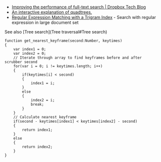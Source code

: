 - [Improving the performance of full-text search | Dropbox Tech Blog](https://blogs.dropbox.com/tech/2016/09/improving-the-performance-of-full-text-search/)
- [An interactive explanation of quadtrees.](http://jimkang.com/quadtreevis/)
- [Regular Expression Matching with a Trigram Index](https://swtch.com/~rsc/regexp/regexp4.html) - Search with regular expression in large document set

See also [Tree search](Tree traversal#Tree search)
 
	function get_nearest_keyframe(second:Number, keytimes)
	{
		var index1 = 0;
		var index2 = 0;
		// Iterate through array to find keyframes before and after scrubber second
		for(var i = 0; i != keytimes.length; i++)
		{
			if(keytimes[i] < second)
			{
				index1 = i;
			}
			else
			{
				index2 = i;
				break;
			}
		}
		// Calculate nearest keyframe
		if(second - keytimes[index1] < keytimes[index2] - second)
		{
			return index1;
		}
		else
		{
			return index2;
		}
	}
